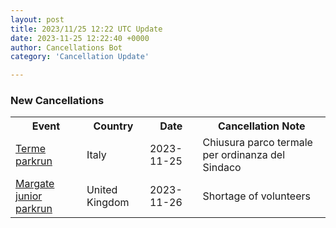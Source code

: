 ```yaml
---
layout: post
title: 2023/11/25 12:22 UTC Update
date: 2023-11-25 12:22:40 +0000
author: Cancellations Bot
category: 'Cancellation Update'

---
```


<h3>New Cancellations</h3>
<div class='hscrollable'>
<table style='width: 100%'>
    <tr>
        <th>Event</th>
        <th>Country</th>
        <th>Date</th>
        <th>Cancellation Note</th>
    </tr>
    <tr>
        <td><a href="https://www.parkrun.it/terme">Terme parkrun</a></td>
        <td>Italy</td>
        <td>2023-11-25</td>
        <td>Chiusura parco termale per ordinanza del Sindaco</td>
    </tr>
    <tr>
        <td><a href="https://www.parkrun.org.uk/margate-juniors">Margate junior parkrun</a></td>
        <td>United Kingdom</td>
        <td>2023-11-26</td>
        <td>Shortage of volunteers</td>
    </tr>
</table>
</div>
